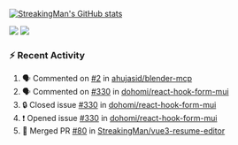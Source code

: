 [![StreakingMan's GitHub stats](https://streakingman-github-readme-stats.vercel.app/api?username=StreakingMan&show_icons=true)](https://github.com/anuraghazra/github-readme-stats)

<p>
  <img src="https://streakingman-github-readme-stats.vercel.app/api/top-langs/?username=StreakingMan&layout=compact&langs_count=8" />
  <img src="https://streakingman-github-readme-stats.vercel.app/api/wakatime?username=StreakingMan&layout=compact&langs_count=8" />
</p>

### :zap: Recent Activity

<!--START_SECTION:activity-->
1. 🗣 Commented on [#2](https://github.com/ahujasid/blender-mcp/issues/2#issuecomment-2716318419) in [ahujasid/blender-mcp](https://github.com/ahujasid/blender-mcp)
2. 🗣 Commented on [#330](https://github.com/dohomi/react-hook-form-mui/issues/330#issuecomment-2456539422) in [dohomi/react-hook-form-mui](https://github.com/dohomi/react-hook-form-mui)
3. 🔒 Closed issue [#330](https://github.com/dohomi/react-hook-form-mui/issues/330) in [dohomi/react-hook-form-mui](https://github.com/dohomi/react-hook-form-mui)
4. ❗ Opened issue [#330](https://github.com/dohomi/react-hook-form-mui/issues/330) in [dohomi/react-hook-form-mui](https://github.com/dohomi/react-hook-form-mui)
5. 🎉 Merged PR [#80](https://github.com/StreakingMan/vue3-resume-editor/pull/80) in [StreakingMan/vue3-resume-editor](https://github.com/StreakingMan/vue3-resume-editor)
<!--END_SECTION:activity-->


<!---
StreakingMan/StreakingMan is a ✨ special ✨ repository because its `README.md` (this file) appears on your GitHub profile.
You can click the Preview link to take a look at your changes.
--->


